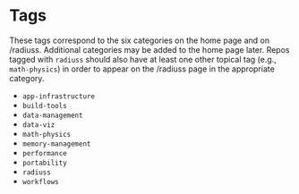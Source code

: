 # Tags

These tags correspond to the six categories on the home page and on /radiuss. Additional categories may be added to the home page later. Repos tagged with `radiuss` should also have at least one other topical tag (e.g., `math-physics`) in order to appear on the /radiuss page in the appropriate category.

- `app-infrastructure`
- `build-tools`
- `data-management`
- `data-viz`
- `math-physics`
- `memory-management`
- `performance`
- `portability`
- `radiuss`
- `workflows`
